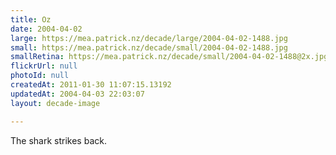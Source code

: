 ```yaml
---
title: Oz
date: 2004-04-02
large: https://mea.patrick.nz/decade/large/2004-04-02-1488.jpg
small: https://mea.patrick.nz/decade/small/2004-04-02-1488.jpg
smallRetina: https://mea.patrick.nz/decade/small/2004-04-02-1488@2x.jpg
flickrUrl: null
photoId: null
createdAt: 2011-01-30 11:07:15.13192
updatedAt: 2004-04-03 22:03:07
layout: decade-image

---
```

The shark strikes back.
